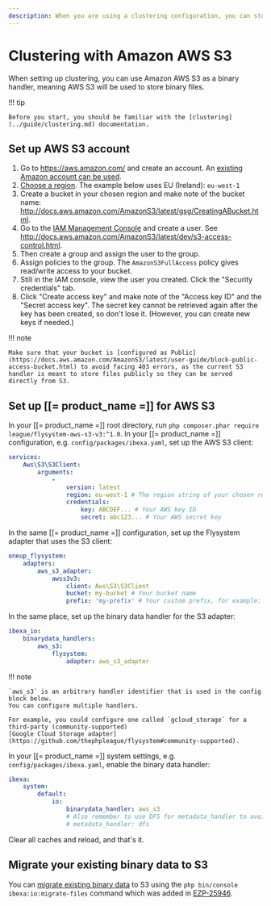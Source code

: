 ```yaml
---
description: When you are using a clustering configuration, you can store binary files on Amazon AWS S3.
---
```


# Clustering with Amazon AWS S3

When setting up clustering, you can use Amazon AWS S3 as a binary handler,
meaning AWS S3 will be used to store binary files.

!!! tip

    Before you start, you should be familiar with the [clustering](../guide/clustering.md) documentation.

## Set up AWS S3 account

1.  Go to <https://aws.amazon.com/> and create an account.
An [existing Amazon account can be used](http://docs.aws.amazon.com/AmazonS3/latest/gsg/SigningUpforS3.html).
1.  [Choose a region](http://docs.aws.amazon.com/storagegateway/latest/userguide/available-regions-intro.html).
The example below uses EU (Ireland): `eu-west-1`
1.  Create a bucket in your chosen region and make note of the bucket name:
<http://docs.aws.amazon.com/AmazonS3/latest/gsg/CreatingABucket.html>.
1.  Go to the [IAM Management Console](https://console.aws.amazon.com/iam/home#/users) and create a user.
See <http://docs.aws.amazon.com/AmazonS3/latest/dev/s3-access-control.html>.
1.  Then create a group and assign the user to the group.
1.  Assign policies to the group. The `AmazonS3FullAccess` policy gives read/write access to your bucket.
1.  Still in the IAM console, view the user you created. Click the "Security credentials" tab.
1.  Click "Create access key" and make note of the "Access key ID" and the "Secret access key".
The secret key cannot be retrieved again after the key has been created, so don't lose it.
(However, you can create new keys if needed.)

!!! note

    Make sure that your bucket is [configured as Public](https://docs.aws.amazon.com/AmazonS3/latest/user-guide/block-public-access-bucket.html) to avoid facing 403 errors, as the current S3 handler is meant to store files publicly so they can be served directly from S3.
    
## Set up [[= product_name =]] for AWS S3

In your [[= product_name =]] root directory, run `php composer.phar require league/flysystem-aws-s3-v3:^1.0`.
In your [[= product_name =]] configuration, e.g. `config/packages/ibexa.yaml`, set up the AWS S3 client:

``` yaml
services:
    Aws\S3\S3Client:
        arguments:
            -
                version: latest
                region: eu-west-1 # The region string of your chosen region
                credentials:
                    key: ABCDEF... # Your AWS key ID
                    secret: abc123... # Your AWS secret key
```

In the same [[= product_name =]] configuration, set up the Flysystem adapter that uses the S3 client:

``` yaml
oneup_flysystem:
    adapters:
        aws_s3_adapter:
            awss3v3:
                client: Aws\S3\S3Client
                bucket: my-bucket # Your bucket name
                prefix: 'my-prefix' # Your custom prefix, for example: 'my_site'
```

In the same place, set up the binary data handler for the S3 adapter:

``` yaml
ibexa_io:
    binarydata_handlers:
        aws_s3:
            flysystem:
                adapter: aws_s3_adapter
```

!!! note

    `aws_s3` is an arbitrary handler identifier that is used in the config block below.
    You can configure multiple handlers.

    For example, you could configure one called `gcloud_storage` for a third-party (community-supported)
    [Google Cloud Storage adapter](https://github.com/thephpleague/flysystem#community-supported).

In your [[= product_name =]] system settings, e.g. `config/packages/ibexa.yaml`, enable the binary data handler:

``` yaml
ibexa:
    system:
        default:
            io:
                binarydata_handler: aws_s3
                # Also remember to use DFS for metadata_handler to avoid expensive lookups to S3 (see Clustering guide)
                # metadata_handler: dfs
```

Clear all caches and reload, and that's it.

## Migrate your existing binary data to S3

You can [migrate existing binary data](../guide/clustering.md#migrating-to-a-cluster-setup) to S3 using the `php bin/console ibexa:io:migrate-files` command
which was added in [EZP-25946](https://jira.ez.no/browse/EZP-25946).
